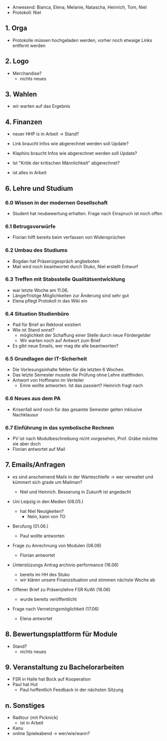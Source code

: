 ---
---

* Anwesend: Bianca, Elena, Melanie, Natascha, Heinrich, Tom, Niel
* Protokoll: Niel

## 1. Orga
  * Protokolle müssen hochgeladen werden, vorher noch etwaige Links entfernt werden

## 2. Logo
  * Merchandise?
    * nichts neues

## 3. Wahlen
  * wir warten auf das Ergebnis

## 4. Finanzen
  * neuer HHP is in Arbeit -> Stand?
  * Link braucht Infos wie abgerechnet werden soll Update?
  * Klaphiro braucht Infos wie abgerechnet werden soll Update?
  * Ist "Kritik der kritischen Männlichkeit" abgerechnet?

  * ist alles in Arbeit

## 6. Lehre und Studium

### 6.0 Wissen in der modernen Gesellschaft
  * Student hat neubewertung erhalten. Frage nach Einspruch ist noch offen

### 6.1 Betrugsvorwürfe
  * Florian hilft bereits beim verfassen von Widersprüchen

### 6.2 Umbau des Studiums
  * Bogdan hat Präsenzgespräch angbeboten
  * Mail wird noch beantwortet durch Stuko, Niel erstellt Entwurf

### 6.3 Treffen mit Stabsstelle Qualitätsentwicklung
  * war letzte Woche am 11.06.
  * Längerfristige Möglichkeiten zur Änderung sind sehr gut
  * Elena pflegt Protokoll in das Wiki ein

### 6.4 Situation Studienbüro
  * Pad für Brief an Rektorat existiert
  * Wie ist Stand sonst?
    * möglichkeit der Schaffung einer Stelle durch neue Fördergelder
    * Wir warten noch auf Antwort zum Brief
  * Es gibt neue Emails, wer mag die alle beantworten?

### 6.5 Grundlagen der IT-Sicherheit
  * Die Vorlesungsinhalte fehlen für die letzten 6 Wochen.
  * Das letzte Semester musste die Prüfung ohne Lehre stattfinden.
  * Antwort von Hoffmann im Verteiler
    * Emre wollte antworten. Ist das passiert? Heinrich fragt nach

### 6.6 Neues aus dem PA
  * Krisenfall wird noch für das gesamte Semester gelten inklusive Nachklausur

### 6.7 Einführung in das symbolische Rechnen
  * PV ist nach Modulbeschreibung nicht vorgesehen, Prof. Gräbe möchte sie aber doch
  * Florian antwortet auf Mail

## 7. Emails/Anfragen
  * es sind anscheinend Mails in der Warteschleife -> wer verwaltet und kümmert sich grade um Mailman?
    * Niel und Heinrich. Besserung in Zukunft ist angedacht
  * Uni Leipzig in den Medien (06.05.)
    * hat Niel Neuigkeiten?
      * Nein, kann von TO
  * Berufung (01.06.)
    * Paul wollte antworten

  * Frage zu Anrechnung von Modulen (06.06)
    * Florian antwortet
  * Unterstüzungs Antrag archivio performance (16.06)
    * bereits im HH des Stuko
    * wir klären unsere Finanzsituation und stimmen nächste Woche ab
  * Offener Brief zu Präsenzlehre FSR KuWi (16.06)
    * wurde bereits veröffentlicht
  * Frage nach Vernetzngsmöglichkeit (17.06)
    * Elena antwortet

## 8. Bewertungsplattform für Module
  * Stand?
    * nichts neues

## 9. Veranstaltung zu Bachelorarbeiten
  * FSR in Halle hat Bock auf Kooperation
  * Paul hat Hut
    * Paul hoffentlich Feedback in der nächsten Sitzung

## n. Sonstiges
  * Radtour (mit Picknick)
    * ist in Arbeit
  * Kanu
  * online Spieleabend -> wer/wie/wann?